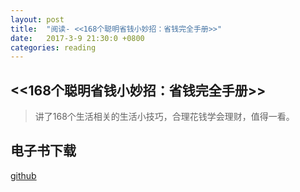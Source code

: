 ```yaml
---
layout: post
title:  "阅读- <<168个聪明省钱小妙招：省钱完全手册>>"
date:   2017-3-9 21:30:0 +0800
categories: reading
---
```


## <<168个聪明省钱小妙招：省钱完全手册>>  
> 讲了168个生活相关的生活小技巧，合理花钱学会理财，值得一看。  



## 电子书下载
[github](https://github.com/robertzhai/ebooks/blob/master/life/168%E4%B8%AA%E8%81%AA%E6%98%8E%E7%9C%81%E9%92%B1%E5%B0%8F%E5%A6%99%E6%8B%9B%EF%BC%9A%E7%9C%81%E9%92%B1%E5%AE%8C%E5%85%A8%E6%89%8B%E5%86%8C-%E7%89%9B%E6%99%93%E5%BD%A6.mobi)

